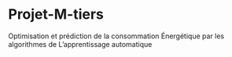 # Projet-M-tiers
Optimisation et prédiction de la consommation Énergétique par les algorithmes de L’apprentissage automatique 
